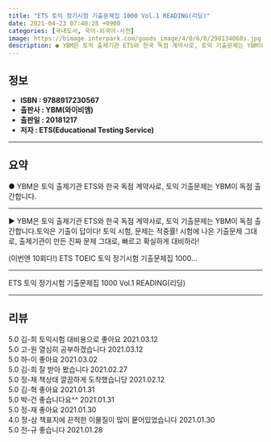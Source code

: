 ```yaml
---
title: "ETS 토익 정기시험 기출문제집 1000 Vol.1 READING(리딩)"
date: 2021-04-23 07:40:28 +0900
categories: [국내도서, 국어-외국어-사전]
image: https://bimage.interpark.com/goods_image/4/0/6/8/298134068s.jpg
description: ● YBM은 토익 출제기관 ETS와 한국 독점 계약사로, 토익 기출문제는 YBM이 독점 출간합니다.
---
```


## **정보**

- **ISBN : 9788917230567**
- **출판사 : YBM(와이비엠)**
- **출판일 : 20181217**
- **저자 : ETS(Educational Testing Service)**

------



## **요약**

●  YBM은 토익 출제기관 ETS와 한국 독점 계약사로, 토익 기출문제는 YBM이 독점 출간합니다.

------

▶ YBM은 토익 출제기관 ETS와 한국 독점 계약사로, 토익 기출문제는 YBM이 독점 출간합니다.토익은 기출이 답이다!
토익 시험, 문제는 적중률! 
시험에 나온 기출문제 그대로, 출제기관이 만든 진짜 문제 그대로, 빠르고 확실하게 대비하라!
 
(이번엔 10회다!) ETS TOEIC 토익 정기시험 기출문제집 1000... 

------


ETS 토익 정기시험 기출문제집 1000 Vol.1 READING(리딩) 

------


## **리뷰** 

5.0 김-희 토익시험 대비용으로 좋아요 2021.03.12 <br/>5.0 고-원 열심히 공부하겠습니다 2021.03.12 <br/>5.0 하-이 좋아요 2021.03.02 <br/>5.0 김-희 잘 받아 봤습니다 2021.02.27 <br/>5.0 정-채 책상태 깔끔하게 도착했습니당 2021.02.12 <br/>5.0 김-혁 좋아요
 2021.01.31 <br/>5.0 박-건 좋습니다요^^ 2021.01.31 <br/>5.0 정-재 좋아요 2021.01.30 <br/>4.0 정-삼 책표지에 끈적한 이물질이 많이 뭍어있었습니다 2021.01.30 <br/>5.0 전-규 좋습니다 2021.01.28 <br/>